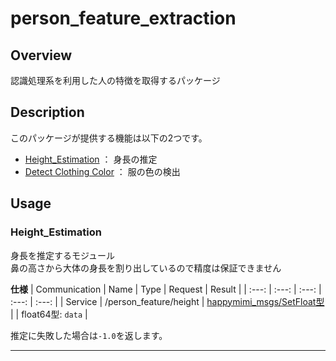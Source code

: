 # person_feature_extraction
## Overview
認識処理系を利用した人の特徴を取得するパッケージ  


## Description
このパッケージが提供する機能は以下の2つです。
- [Height_Estimation](https://github.com/KIT-Happy-Robot/happymimi_recognition/tree/master/person_feature_extraction#height_estimation) ： 身長の推定
- [Detect Clothing Color](https://github.com/KIT-Happy-Robot/happymimi_recognition/tree/master/person_feature_extraction#detect_clothing_color) ： 服の色の検出
  

## Usage
### Height_Estimation
身長を推定するモジュール  
鼻の高さから大体の身長を割り出しているので精度は保証できません  
  
**仕様**
| Communication | Name | Type | Request | Result |
| :---: | :---: | :---: | :---: | :---: |
| Service | /person_feature/height | [happymimi_msgs/SetFloat型](https://github.com/KIT-Happy-Robot/happymimi_robot/blob/develop/happymimi_msgs/srv/SetFloat.srv) |  | float64型: `data` |
  
推定に失敗した場合は`-1.0`を返します。  
  
---  
